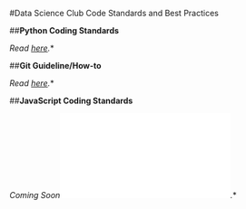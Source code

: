 #Data Science Club Code Standards and Best Practices

##**Python Coding Standards**

*Read [here](/python-standards.md).**

##**Git Guideline/How-to**

*Read [here](/git.md).**

##**JavaScript Coding Standards**

*Coming Soon![here](/js-standards.md).**



